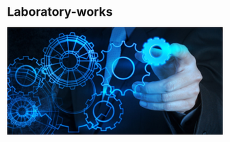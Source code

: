 # Laboratory-works
![alt text](picture/Заставка.png "Лабораторные работы по информатике ИВТ-19-1б")
